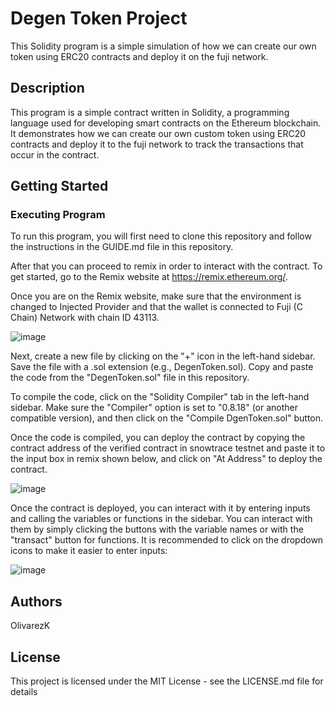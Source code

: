 # Degen Token Project

This Solidity program is a simple simulation of how we can create our own token using ERC20 contracts and deploy it on the fuji network.

## Description

This program is a simple contract written in Solidity, a programming language used for developing smart contracts on the Ethereum blockchain. It demonstrates how we can create our own custom token using ERC20 contracts and deploy it to the fuji network to track the transactions that occur in the contract.

## Getting Started

### Executing Program 

To run this program, you will first need to clone this repository and follow the instructions in the GUIDE.md file in this repository.

After that you can proceed to remix in order to interact with the contract. To get started, go to the Remix website at https://remix.ethereum.org/.

Once you are on the Remix website, make sure that the environment is changed to Injected Provider and that the wallet is connected to Fuji (C Chain) Network with chain ID 43113.

![image](https://github.com/OlivarezK/DegenToken-Project/assets/72584770/f1eef1bb-f612-490a-be20-e07dbfdb1e85)

Next, create a new file by clicking on the "+" icon in the left-hand sidebar. Save the file with a .sol extension (e.g., DegenToken.sol). Copy and paste the code from the "DegenToken.sol" file in this repository.

To compile the code, click on the "Solidity Compiler" tab in the left-hand sidebar. Make sure the "Compiler" option is set to "0.8.18" (or another compatible version), and then click on the "Compile DgenToken.sol" button.

Once the code is compiled, you can deploy the contract by copying the contract address of the verified contract in snowtrace testnet and paste it to the input box in remix shown below, and click on "At Address" to deploy the contract.

![image](https://github.com/OlivarezK/DegenToken-Project/assets/72584770/634b11b9-900d-41b7-9de4-acf9c7bc7c30)

Once the contract is deployed, you can interact with it by entering inputs and calling the variables or functions in the sidebar. You can interact with them by simply clicking the buttons with the variable names or with the "transact" button for functions. It is recommended to click on the dropdown icons to make it easier to enter inputs:

![image](https://github.com/OlivarezK/DegenToken-Project/assets/72584770/f0ea1b15-5eb7-461f-91e6-e61148f678d9)

## Authors

OlivarezK

## License

This project is licensed under the MIT License - see the LICENSE.md file for details
